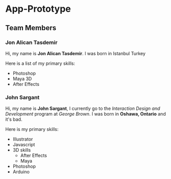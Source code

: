# App-Prototype

## Team Members

### Jon Alican Tasdemir

Hi, my name is **Jon Alican Tasdemir**. I was born in Istanbul Turkey

Here is a list of my primary skills:
* Photoshop
* Maya 3D
* After Effects





### John Sargant

Hi, my name is **John Sargant**, I currently go to the _Interaction Design and Development_ program at *George Brown*. I was born in **Oshawa, Ontario** and it's bad.

Here is my primary skills:
* Illustrator
* Javascript
* 3D skills
    * After Effects
    * Maya
* Photoshop
* Arduino
